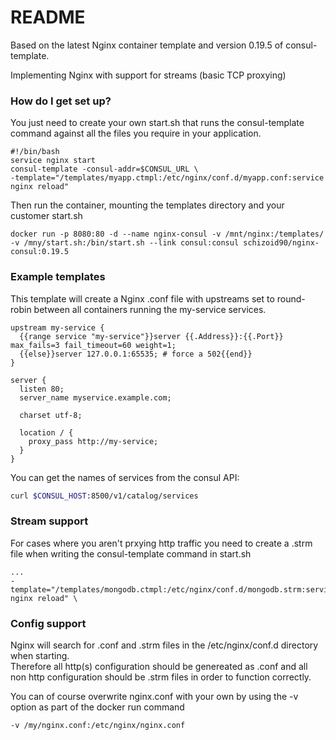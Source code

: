 # README #

Based on the latest Nginx container template and version 0.19.5 of consul-template.

Implementing Nginx with support for streams (basic TCP proxying) 

### How do I get set up? ###

You just need to create your own start.sh that runs the consul-template command against all the files you require in your application.

```
#!/bin/bash
service nginx start
consul-template -consul-addr=$CONSUL_URL \
-template="/templates/myapp.ctmpl:/etc/nginx/conf.d/myapp.conf:service nginx reload"
```

Then run the container, mounting the templates directory and your customer start.sh

```
docker run -p 8080:80 -d --name nginx-consul -v /mnt/nginx:/templates/ -v /mny/start.sh:/bin/start.sh --link consul:consul schizoid90/nginx-consul:0.19.5
```

### Example templates ###

This template will create a Nginx .conf file with upstreams set to round-robin between all containers running the my-service services. 

```
upstream my-service {
  {{range service "my-service"}}server {{.Address}}:{{.Port}} max_fails=3 fail_timeout=60 weight=1;
  {{else}}server 127.0.0.1:65535; # force a 502{{end}}
}

server {
  listen 80;
  server_name myservice.example.com;

  charset utf-8;

  location / {
    proxy_pass http://my-service;
  }
}

```

You can get the names of services from the consul API:

```bash
curl $CONSUL_HOST:8500/v1/catalog/services
```

### Stream support ###
For cases where you aren't prxying http traffic you need to create a .strm file when writing the consul-template command in start.sh

```
...
-template="/templates/mongodb.ctmpl:/etc/nginx/conf.d/mongodb.strm:service nginx reload" \
```

### Config support ###

Nginx will search for .conf and .strm files in the /etc/nginx/conf.d directory when starting.  
Therefore all http(s) configuration should be genereated as .conf and all non http configuration should be .strm files in order to function correctly.

You can of course overwrite nginx.conf with your own by using the -v option as part of the docker run command
```
-v /my/nginx.conf:/etc/nginx/nginx.conf
```
